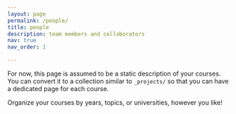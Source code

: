 ```yaml
---
layout: page
permalink: /people/
title: people
description: team members and collaborators
nav: true
nav_order: 1

---
```


For now, this page is assumed to be a static description of your courses. You can convert it to a collection similar to `_projects/` so that you can have a dedicated page for each course.

Organize your courses by years, topics, or universities, however you like!
